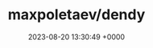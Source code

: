 ---
title: "maxpoletaev/dendy"
link: "https://github.com/maxpoletaev/dendy"
date: "2023-08-20 13:30:49 +0000"
description: "NES/Famicom emulator with network multiplayer written in Go"
category: "github"
---